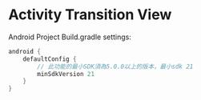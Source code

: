 # Activity Transition View


Android Project Build.gradle settings:
```gradle
android {
    defaultConfig {
        // 此功能的最小SDK須為5.0.0以上的版本，最小sdk 21
        minSdkVersion 21
    }
}
```